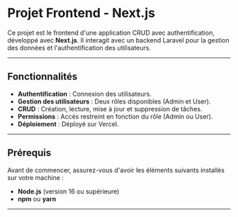 # Projet Frontend - Next.js

Ce projet est le frontend d'une application CRUD avec authentification, développé avec **Next.js**. Il interagit avec un backend Laravel pour la gestion des données et l'authentification des utilisateurs.

---

## Fonctionnalités

- **Authentification** : Connexion des utilisateurs.
- **Gestion des utilisateurs** : Deux rôles disponibles (Admin et User).
- **CRUD** : Création, lecture, mise à jour et suppression de tâches.
- **Permissions** : Accès restreint en fonction du rôle (Admin ou User).
- **Déploiement** : Déployé sur Vercel.

---

## Prérequis

Avant de commencer, assurez-vous d'avoir les éléments suivants installés sur votre machine :

- **Node.js** (version 16 ou supérieure)
- **npm** ou **yarn**

---
```
